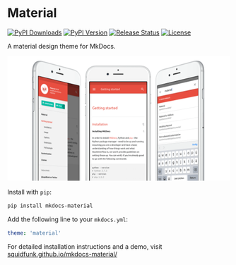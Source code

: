 # Material

[![PyPI Downloads][pypi-dl-image]][pypi-dl-link]
[![PyPI Version][pypi-v-image]][pypi-v-link]
[![Release Status][release-image]][release-link]
[![License][license-image]][license-link]

A material design theme for MkDocs.

![iOS](docs/images/screen.png)

Install with `pip`:

``` sh
pip install mkdocs-material
```

Add the following line to your `mkdocs.yml`:

``` yaml
theme: 'material'
```

For detailed installation instructions and a demo, visit [squidfunk.github.io/mkdocs-material/](http://squidfunk.github.io/mkdocs-material/)

[pypi-dl-image]: https://img.shields.io/pypi/dm/mkdocs-material.png
[pypi-dl-link]: https://pypi.python.org/pypi/mkdocs-material
[pypi-v-image]: https://img.shields.io/pypi/v/mkdocs-material.png
[pypi-v-link]: https://pypi.python.org/pypi/mkdocs-material
[release-image]: https://img.shields.io/github/release/squidfunk/mkdocs-material.svg
[release-link]: https://github.com/squidfunk/mkdocs-material/releases/latest
[license-image]: https://img.shields.io/github/license/squidfunk/mkdocs-material.svg
[license-link]: https://github.com/squidfunk/mkdocs-material/blob/master/LICENSE